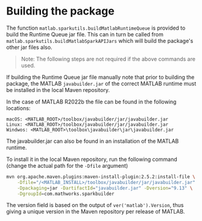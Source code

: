 # Building the package

The function `matlab.sparkutils.buildMatlabRuntimeQueue` is provided to build the Runtime Queue
jar file. This can in turn be called from `matlab.sparkutils.buildMatlabSparkAPIJars` which will
build the package's other jar files also.

>Note: The following steps are not required if the above commands are used.

If building the Runtime Queue jar file manually note that prior to building the
package, the MATLAB `javabuilder.jar` of the correct MATLAB runtime must be
installed in the local Maven repository.

In the case of MATLAB R2022b the file can be found in the following locations:

```
macOS: <MATLAB_ROOT>/toolbox/javabuilder/jar/javabuilder.jar
Linux: <MATLAB_ROOT>/toolbox/javabuilder/jar/javabuilder.jar
Windwos: <MATLAB_ROOT>\toolbox\javabuilder\jar\javabuilder.jar
```

The javabuilder.jar can also be found in an installation of the MATLAB runtime.

To install it in the local Maven repository, run the following command
(change the actual path for the `-Dfile` argument)

```bash
mvn org.apache.maven.plugins:maven-install-plugin:2.5.2:install-file \
    -Dfile="/<MATLAB_INSTALL>/toolbox/javabuilder/jar/javabuilder.jar" \
    -Dpackaging=jar -DartifactId="javabuilder.jar" -Dversion="9.13" \
    -DgroupId=com.mathworks.sparkbuilder
```

The version field is based on the output of `ver('matlab').Version`, thus giving a
unique version in the Maven repository per release of MATLAB.
